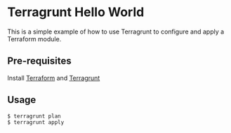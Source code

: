 # Terragrunt Hello World

This is a simple example of how to use Terragrunt to configure and apply a Terraform module.

## Pre-requisites

Install [Terraform](https://www.terraform.io/) and 
[Terragrunt](https://terragrunt.gruntwork.io/docs/getting-started/install/)
 
## Usage

```shell
$ terragrunt plan
$ terragrunt apply
```